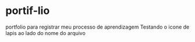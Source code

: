 # portif-lio
portfolio para registrar  meu processo de aprendizagem 
Testando o icone de lapis ao lado do nome do arquivo
